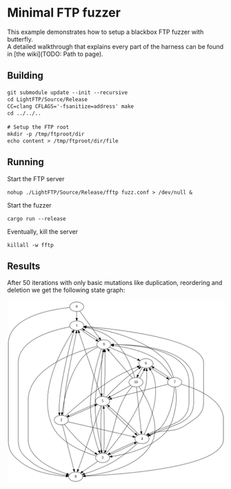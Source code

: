# Minimal FTP fuzzer

This example demonstrates how to setup a blackbox FTP fuzzer
with butterfly.    
A detailed walkthrough that explains every part of the harness
can be found in [the wiki](TODO: Path to page).

## Building
```
git submodule update --init --recursive
cd LightFTP/Source/Release
CC=clang CFLAGS='-fsanitize=address' make
cd ../../..

# Setup the FTP root
mkdir -p /tmp/ftproot/dir
echo content > /tmp/ftproot/dir/file
```

## Running
Start the FTP server
```
nohup ./LightFTP/Source/Release/fftp fuzz.conf > /dev/null &
```

Start the fuzzer
```
cargo run --release
```

Eventually, kill the server
```
killall -w fftp
```

## Results
After 50 iterations with only basic mutations like duplication, reordering and deletion we get the following state graph:     
<br>
![](./state-graph.png)
<br><br>

